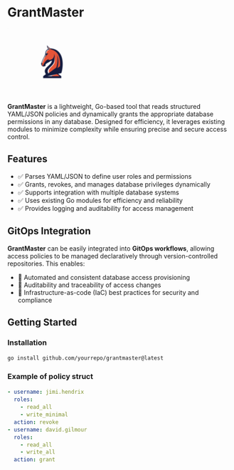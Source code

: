 # GrantMaster

![GrantMaster Logo](assets/logo.png)

**GrantMaster** is a lightweight, Go-based tool that reads structured YAML/JSON policies and dynamically grants the appropriate database permissions in any database. Designed for efficiency, it leverages existing modules to minimize complexity while ensuring precise and secure access control.

## Features

- ✅ Parses YAML/JSON to define user roles and permissions  
- ✅ Grants, revokes, and manages database privileges dynamically  
- ✅ Supports integration with multiple database systems  
- ✅ Uses existing Go modules for efficiency and reliability  
- ✅ Provides logging and auditability for access management  

## GitOps Integration

**GrantMaster** can be easily integrated into **GitOps workflows**, allowing access policies to be managed declaratively through version-controlled repositories. This enables:  

- 🔹 Automated and consistent database access provisioning  
- 🔹 Auditability and traceability of access changes  
- 🔹 Infrastructure-as-code (IaC) best practices for security and compliance  

## Getting Started

### Installation

```sh
go install github.com/yourrepo/grantmaster@latest
```

### Example of policy struct

```yaml
- username: jimi.hendrix
  roles:
    - read_all
    - write_minimal
  action: revoke
- username: david.gilmour
  roles:
    - read_all
    - write_all
  action: grant
```
